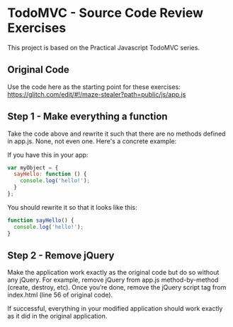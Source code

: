 # TodoMVC - Source Code Review Exercises

This project is based on the Practical Javascript TodoMVC series.

## Original Code

Use the code here as the starting point for these exercises:
https://glitch.com/edit/#!/maze-stealer?path=public/js/app.js


## Step 1 - Make everything a function

Take the code above and rewrite it such that there are 
no methods defined in app.js. None, not even one.
Here's a concrete example: 

If you have this in your app:

```javascript
var myObject = {
  sayHello: function () {
    console.log('hello!');
  }
};
```

You should rewrite it so that it looks like this:

```javascript
function sayHello() {
  console.log('hello!');
}
```

## Step 2 - Remove jQuery

Make the application work exactly as the original code but do so without any jQuery. For example, remove jQuery from app.js method-by-method (create, destroy, etc). Once you’re done, remove the jQuery script tag from index.html (line 56 of original code).

If successful, everything in your modified application should work exactly as it did in the original application. 
